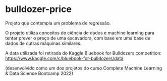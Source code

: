 # bulldozer-price

Projeto que contempla um problema de regressão.

O projeto utiliza conceitos de ciência de dados e machine learning para tentar prever o preço de uma escavadora, com base em uma base de dados de outras máquinas similares.

A data utilizada foi retirada do Kaggle Bluebook for Bulldozers competition: https://www.kaggle.com/c/bluebook-for-bulldozers/data

(desenvolvido como um dos projetos do curso Complete Machine Learning & Data Science Bootcamp 2022)
